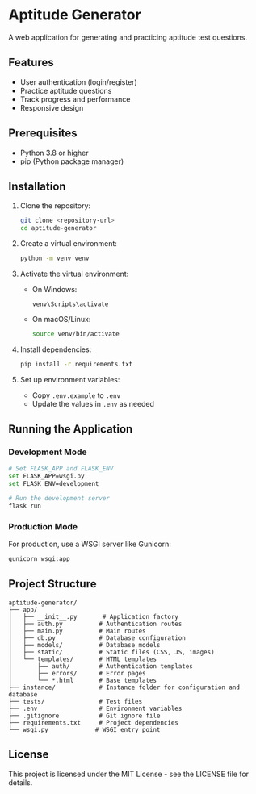 # Aptitude Generator

A web application for generating and practicing aptitude test questions.

## Features

- User authentication (login/register)
- Practice aptitude questions
- Track progress and performance
- Responsive design

## Prerequisites

- Python 3.8 or higher
- pip (Python package manager)

## Installation

1. Clone the repository:
   ```bash
   git clone <repository-url>
   cd aptitude-generator
   ```

2. Create a virtual environment:
   ```bash
   python -m venv venv
   ```

3. Activate the virtual environment:
   - On Windows:
     ```
     venv\Scripts\activate
     ```
   - On macOS/Linux:
     ```bash
     source venv/bin/activate
     ```

4. Install dependencies:
   ```bash
   pip install -r requirements.txt
   ```

5. Set up environment variables:
   - Copy `.env.example` to `.env`
   - Update the values in `.env` as needed

## Running the Application

### Development Mode

```bash
# Set FLASK_APP and FLASK_ENV
set FLASK_APP=wsgi.py
set FLASK_ENV=development

# Run the development server
flask run
```

### Production Mode

For production, use a WSGI server like Gunicorn:

```bash
gunicorn wsgi:app
```

## Project Structure

```
aptitude-generator/
├── app/
│   ├── __init__.py       # Application factory
│   ├── auth.py          # Authentication routes
│   ├── main.py          # Main routes
│   ├── db.py            # Database configuration
│   ├── models/          # Database models
│   ├── static/          # Static files (CSS, JS, images)
│   └── templates/       # HTML templates
│       ├── auth/        # Authentication templates
│       ├── errors/      # Error pages
│       └── *.html       # Base templates
├── instance/            # Instance folder for configuration and database
├── tests/               # Test files
├── .env                 # Environment variables
├── .gitignore           # Git ignore file
├── requirements.txt     # Project dependencies
└── wsgi.py             # WSGI entry point
```

## License

This project is licensed under the MIT License - see the LICENSE file for details.

